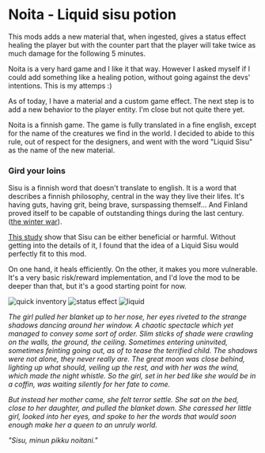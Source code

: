 # Noita - Liquid sisu potion

This mods adds a new material that, when ingested, gives a status effect healing the player but with the counter part that the player will take twice as much damage for the following 5 minutes.


Noita is a very hard game and I like it that way. However I asked myself if I could add something like a healing potion, without going against the devs' intentions.
This is my attemps :)

As of today, I have a material and a custom game effect. The next step is to add a new behavior to the player entity. I'm close but not quite there yet.

Noita is a finnish game. The game is fully translated in a fine english, except for the name of the creatures we find in the world. I decided to abide to this rule, out of respect for the designers, and went with the word "Liquid Sisu" as the name of the new material.

### Gird your loins

Sisu is a finnish word that doesn't translate to english. It is a word that describes a finnish philosophy, central in the way they live their lifes. It's having guts, having grit, being brave, surspassing themself... And Finland proved itself to be capable of outstanding things during the last century. ([the winter war](https://en.wikipedia.org/wiki/Winter_War)).

[This study](https://www.ncbi.nlm.nih.gov/pmc/articles/PMC9667267/) show that Sisu can be either beneficial or harmful. Without getting into the details of it, I found that the idea of a Liquid Sisu would perfectly fit to this mod.

On one hand, it heals efficiently. On the other, it makes you more vulnerable. It's a very basic risk/reward implementation, and I'd love the mod to be deeper than that, but it's a good starting point for now.

![quick inventory](https://i.imgur.com/f1aIJ95.png)
![status effect](https://i.imgur.com/QP4F7II.png)
![liquid](https://i.imgur.com/QD813MC.png)

*The girl pulled her blanket up to her nose, her eyes riveted to the strange shadows dancing around her window. A chaotic spectacle which yet managed to convey some sort of order. Slim sticks of shade were crawling on the walls, the ground, the ceiling. Sometimes entering uninvited, sometimes feinting going out, as of to tease the terrified child. The shadows were not alone, they never really are. The great moon was close behind, lighting up what should, veiling up the rest, and with her was the wind, which made the night whistle. So the girl, set in her bed like she would be in a coffin, was waiting silently for her fate to come.*

*But instead her mother came, she felt terror settle. She sat on the bed, close to her daughter, and pulled the blanket down. She caressed her little girl, looked into her eyes, and spoke to her the words that would soon enough make her a queen to an unruly world.*

*"Sisu, minun pikku noitani."*
